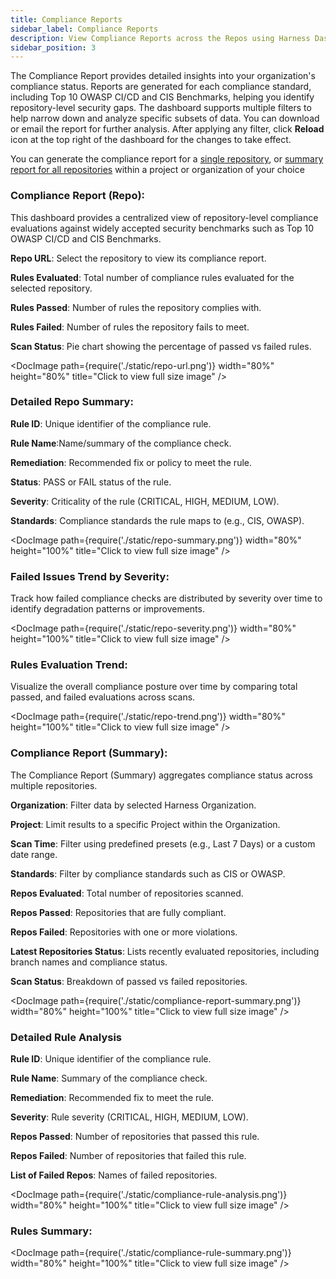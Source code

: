 ```yaml
---
title: Compliance Reports
sidebar_label: Compliance Reports
description: View Compliance Reports across the Repos using Harness Dashboards
sidebar_position: 3
---
```



The Compliance Report provides detailed insights into your organization's compliance status. Reports are generated for each compliance standard, including Top 10 OWASP CI/CD and CIS Benchmarks, helping you identify repository-level security gaps. The dashboard supports multiple filters to help narrow down and analyze specific subsets of data. You can download or email the report for further analysis. After applying any filter, click **Reload** icon at the top right of the dashboard for the changes to take effect.

You can generate the compliance report for a [single repository](/docs/software-supply-chain-assurance/open-source-management/dependencies/compliance#compliance-report-repo), or [summary report for all repositories](/docs/software-supply-chain-assurance/open-source-management/dependencies/compliance#compliance-report-summary) within a project or organization of your choice


### Compliance Report (Repo):


This dashboard provides a centralized view of repository-level compliance evaluations against widely accepted security benchmarks such as Top 10 OWASP CI/CD and CIS Benchmarks.



**Repo URL**: Select the repository to view its compliance report.

**Rules Evaluated**: Total number of compliance rules evaluated for the selected repository.

**Rules Passed**: Number of rules the repository complies with.

**Rules Failed**: Number of rules the repository fails to meet.

**Scan Status**: Pie chart showing the percentage of passed vs failed rules.


<DocImage path={require('./static/repo-url.png')} width="80%" height="80%" title="Click to view full size image" />

### Detailed Repo Summary:


**Rule ID**: Unique identifier of the compliance rule.

**Rule Name**:Name/summary of the compliance check.

**Remediation**: Recommended fix or policy to meet the rule.

**Status**: PASS or FAIL status of the rule.

**Severity**: Criticality of the rule (CRITICAL, HIGH, MEDIUM, LOW).

**Standards**: Compliance standards the rule maps to (e.g., CIS, OWASP).

<DocImage path={require('./static/repo-summary.png')} width="80%" height="100%" title="Click to view full size image" />


### Failed Issues Trend by Severity:

Track how failed compliance checks are distributed by severity over time to identify degradation patterns or improvements.

<DocImage path={require('./static/repo-severity.png')} width="80%" height="100%" title="Click to view full size image" />

### Rules Evaluation Trend:

Visualize the overall compliance posture over time by comparing total passed, and failed evaluations across scans.

<DocImage path={require('./static/repo-trend.png')} width="80%" height="100%" title="Click to view full size image" />


### Compliance Report (Summary):

The Compliance Report (Summary) aggregates compliance status across multiple repositories.

**Organization**: Filter data by selected Harness Organization.

**Project**: Limit results to a specific Project within the Organization.

**Scan Time**: Filter using predefined presets (e.g., Last 7 Days) or a custom date range.

**Standards**: Filter by compliance standards such as CIS or OWASP.

**Repos Evaluated**: Total number of repositories scanned.

**Repos Passed**: Repositories that are fully compliant.

**Repos Failed**: Repositories with one or more violations.

**Latest Repositories Status**: Lists recently evaluated repositories, including branch names and compliance status.

**Scan Status**: Breakdown of passed vs failed repositories.

<DocImage path={require('./static/compliance-report-summary.png')} width="80%" height="100%" title="Click to view full size image" />


### Detailed Rule Analysis



**Rule ID**: Unique identifier of the compliance rule.

**Rule Name**: Summary of the compliance check.

**Remediation**: Recommended fix to meet the rule.

**Severity**: Rule severity (CRITICAL, HIGH, MEDIUM, LOW).

**Repos Passed**: Number of repositories that passed this rule.

**Repos Failed**: Number of repositories that failed this rule.

**List of Failed Repos**: Names of failed repositories.

<DocImage path={require('./static/compliance-rule-analysis.png')} width="80%" height="100%" title="Click to view full size image" />


### Rules Summary:



<DocImage path={require('./static/compliance-rule-summary.png')} width="80%" height="100%" title="Click to view full size image" />